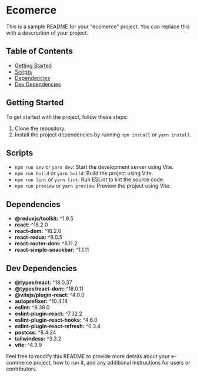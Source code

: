 # Ecomerce

This is a sample README for your "ecomerce" project. You can replace this with a description of your project.

## Table of Contents

- [Getting Started](#getting-started)
- [Scripts](#scripts)
- [Dependencies](#dependencies)
- [Dev Dependencies](#dev-dependencies)

## Getting Started

To get started with the project, follow these steps:

1. Clone the repository.
2. Install the project dependencies by running `npm install` or `yarn install`.

## Scripts

- `npm run dev` or `yarn dev`: Start the development server using Vite.
- `npm run build` or `yarn build`: Build the project using Vite.
- `npm run lint` or `yarn lint`: Run ESLint to lint the source code.
- `npm run preview` or `yarn preview`: Preview the project using Vite.

## Dependencies

- **@reduxjs/toolkit:** ^1.9.5
- **react:** ^18.2.0
- **react-dom:** ^18.2.0
- **react-redux:** ^8.0.5
- **react-router-dom:** ^6.11.2
- **react-simple-snackbar:** ^1.1.11

## Dev Dependencies

- **@types/react:** ^18.0.37
- **@types/react-dom:** ^18.0.11
- **@vitejs/plugin-react:** ^4.0.0
- **autoprefixer:** ^10.4.14
- **eslint:** ^8.38.0
- **eslint-plugin-react:** ^7.32.2
- **eslint-plugin-react-hooks:** ^4.6.0
- **eslint-plugin-react-refresh:** ^0.3.4
- **postcss:** ^8.4.24
- **tailwindcss:** ^3.3.2
- **vite:** ^4.3.9

Feel free to modify this README to provide more details about your e-commerce project, how to run it, and any additional instructions for users or contributors.
